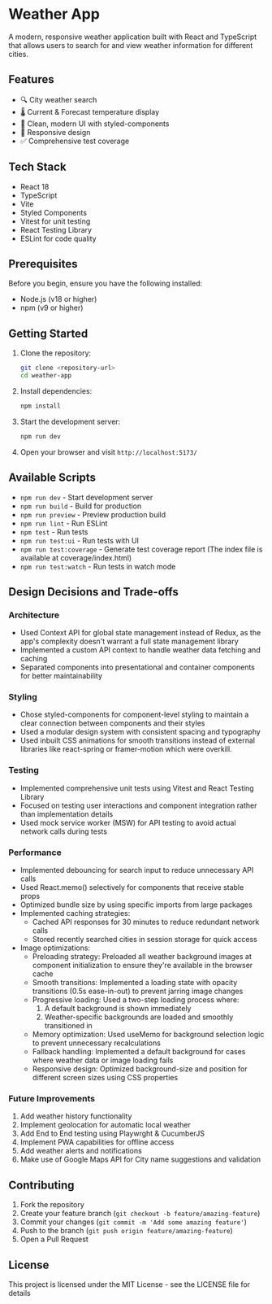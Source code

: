 # Weather App

A modern, responsive weather application built with React and TypeScript that allows users to search for and view weather information for different cities.

## Features

- 🔍 City weather search
- 🌡️ Current & Forecast temperature display
- 🎨 Clean, modern UI with styled-components
- 📱 Responsive design
- ✅ Comprehensive test coverage

## Tech Stack

- React 18
- TypeScript
- Vite
- Styled Components
- Vitest for unit testing
- React Testing Library
- ESLint for code quality

## Prerequisites

Before you begin, ensure you have the following installed:
- Node.js (v18 or higher)
- npm (v9 or higher)

## Getting Started

1. Clone the repository:
   ```bash
   git clone <repository-url>
   cd weather-app
   ```

2. Install dependencies:
   ```bash
   npm install
   ```

3. Start the development server:
   ```bash
   npm run dev
   ```

4. Open your browser and visit `http://localhost:5173/`

## Available Scripts

- `npm run dev` - Start development server
- `npm run build` - Build for production
- `npm run preview` - Preview production build
- `npm run lint` - Run ESLint
- `npm test` - Run tests
- `npm run test:ui` - Run tests with UI
- `npm run test:coverage` - Generate test coverage report (The index file is available at coverage/index.html)
- `npm run test:watch` - Run tests in watch mode

## Design Decisions and Trade-offs

### Architecture
- Used Context API for global state management instead of Redux, as the app's complexity doesn't warrant a full state management library
- Implemented a custom API context to handle weather data fetching and caching
- Separated components into presentational and container components for better maintainability

### Styling
- Chose styled-components for component-level styling to maintain a clear connection between components and their styles
- Used a modular design system with consistent spacing and typography
- Used inbuilt CSS animations for smooth transitions instead of external libraries like react-spring or framer-motion which were overkill.

### Testing
- Implemented comprehensive unit tests using Vitest and React Testing Library
- Focused on testing user interactions and component integration rather than implementation details
- Used mock service worker (MSW) for API testing to avoid actual network calls during tests

### Performance
- Implemented debouncing for search input to reduce unnecessary API calls
- Used React.memo() selectively for components that receive stable props
- Optimized bundle size by using specific imports from large packages
- Implemented caching strategies:
  - Cached API responses for 30 minutes to reduce redundant network calls
  - Stored recently searched cities in session storage for quick access
- Image optimizations:
  - Preloading strategy: Preloaded all weather background images at component initialization to ensure they're available in the browser cache
  - Smooth transitions: Implemented a loading state with opacity transitions (0.5s ease-in-out) to prevent jarring image changes
  - Progressive loading: Used a two-step loading process where:
    1. A default background is shown immediately
    2. Weather-specific backgrounds are loaded and smoothly transitioned in
  - Memory optimization: Used useMemo for background selection logic to prevent unnecessary recalculations
  - Fallback handling: Implemented a default background for cases where weather data or image loading fails
  - Responsive design: Optimized background-size and position for different screen sizes using CSS properties

### Future Improvements
1. Add weather history functionality
2. Implement geolocation for automatic local weather
3. Add End to End testing using Playwrght & CucumberJS
4. Implement PWA capabilities for offline access
5. Add weather alerts and notifications
6. Make use of Google Maps API for City name suggestions and validation

## Contributing

1. Fork the repository
2. Create your feature branch (`git checkout -b feature/amazing-feature`)
3. Commit your changes (`git commit -m 'Add some amazing feature'`)
4. Push to the branch (`git push origin feature/amazing-feature`)
5. Open a Pull Request

## License

This project is licensed under the MIT License - see the LICENSE file for details
